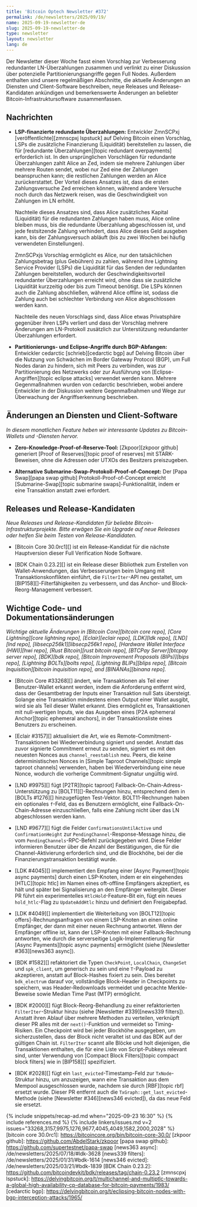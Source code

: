 ```yaml
---
title: 'Bitcoin Optech Newsletter #372'
permalink: /de/newsletters/2025/09/19/
name: 2025-09-19-newsletter-de
slug: 2025-09-19-newsletter-de
type: newsletter
layout: newsletter
lang: de
---
```

Der Newsletter dieser Woche fasst einen Vorschlag zur Verbesserung redundanter LN-Überzahlungen zusammen und verlinkt zu einer Diskussion über potenzielle
Partitionierungsangriffe gegen Full Nodes. Außerdem enthalten sind unsere regelmäßigen Abschnitte, die aktuelle Änderungen an Diensten und Client-Software
beschreiben, neue Releases und Release-Kandidaten ankündigen und bemerkenswerte Änderungen an beliebter Bitcoin-Infrastruktursoftware zusammenfassen.

## Nachrichten

- **LSP-finanzierte redundante Überzahlungen:** Entwickler ZmnSCPxj [veröffentlichte][zmnscpxj lspstuck] auf Delving Bitcoin einen Vorschlag, LSPs die
  zusätzliche Finanzierung (Liquidität) bereitstellen zu lassen, die für [redundante Überzahlungen][topic redundant overpayments] erforderlich ist. In den
  ursprünglichen Vorschlägen für redundante Überzahlungen zahlt Alice an Zed, indem sie mehrere Zahlungen über mehrere Routen sendet, wobei nur Zed eine der
  Zahlungen beanspruchen kann; die restlichen Zahlungen werden an Alice zurückerstattet. Der Vorteil dieses Ansatzes ist, dass die ersten Zahlungsversuche
  Zed erreichen können, während andere Versuche noch durch das Netzwerk reisen, was die Geschwindigkeit von Zahlungen im LN erhöht.

  Nachteile dieses Ansatzes sind, dass Alice zusätzliches Kapital (Liquidität) für die redundanten Zahlungen haben muss, Alice online bleiben muss, bis die
  redundante Überzahlung abgeschlossen ist, und jede festsitzende Zahlung verhindert, dass Alice dieses Geld ausgeben kann, bis der Zahlungsversuch abläuft
  (bis zu zwei Wochen bei häufig verwendeten Einstellungen).

  ZmnSCPxjs Vorschlag ermöglicht es Alice, nur den tatsächlichen Zahlungsbetrag (plus Gebühren) zu zahlen, während ihre Lightning Service Provider (LSPs) die
  Liquidität für das Senden der redundanten Zahlungen bereitstellen, wodurch der Geschwindigkeitsvorteil redundanter Überzahlungen erreicht wird, ohne dass
  sie zusätzliche Liquidität kurzzeitig oder bis zum Timeout benötigt. Die LSPs können auch die Zahlung abschließen, während Alice offline ist, sodass die
  Zahlung auch bei schlechter Verbindung von Alice abgeschlossen werden kann.

  Nachteile des neuen Vorschlags sind, dass Alice etwas Privatsphäre gegenüber ihren LSPs verliert und dass der Vorschlag mehrere Änderungen am
  LN-Protokoll zusätzlich zur Unterstützung redundanter Überzahlungen erfordert.

- **Partitionierungs- und Eclipse-Angriffe durch BGP-Abfangen:** Entwickler cedarctic [schrieb][cedarctic bgp] auf Delving Bitcoin über die Nutzung
  von Schwächen im Border Gateway Protocol (BGP), um Full Nodes daran zu hindern, sich mit Peers zu verbinden, was zur Partitionierung des Netzwerks oder
  zur Ausführung von [Eclipse-Angriffen][topic eclipse attacks] verwendet werden kann. Mehrere Gegenmaßnahmen wurden von cedarctic beschrieben, wobei
  andere Entwickler in der Diskussion weitere Gegenmaßnahmen und Wege zur Überwachung der Angriffserkennung beschrieben.

## Änderungen an Diensten und Client-Software

*In diesem monatlichen Feature heben wir interessante Updates zu Bitcoin-Wallets und -Diensten hervor.*

- **Zero-Knowledge-Proof-of-Reserve-Tool:** [Zkpoor][zkpoor github] generiert [Proof of Reserves][topic proof of reserves] mit STARK-Beweisen, ohne die
  Adressen oder UTXOs des Besitzers preiszugeben.

- **Alternative Submarine-Swap-Protokoll-Proof-of-Concept:** Der [Papa Swap][papa swap github] Protokoll-Proof-of-Concept erreicht
  [Submarine-Swap][topic submarine swaps]-Funktionalität, indem er eine Transaktion anstatt zwei erfordert.

## Releases und Release-Kandidaten

_Neue Releases und Release-Kandidaten für beliebte Bitcoin-Infrastrukturprojekte. Bitte erwägen Sie ein Upgrade auf neue Releases oder helfen Sie beim
Testen von Release-Kandidaten._

- [Bitcoin Core 30.0rc1][] ist ein Release-Kandidat für die nächste Hauptversion dieser Full Verification Node Software.

- [BDK Chain 0.23.2][] ist ein Release dieser Bibliothek zum Erstellen von Wallet-Anwendungen, das Verbesserungen beim Umgang mit Transaktionskonflikten
  einführt, die `FilterIter`-API neu gestaltet, um [BIP158][]-Filterfähigkeiten zu verbessern, und das Anchor- und Block-Reorg-Management verbessert.

## Wichtige Code- und Dokumentationsänderungen

_Wichtige aktuelle Änderungen in [Bitcoin Core][bitcoin core repo], [Core Lightning][core lightning repo], [Eclair][eclair repo], [LDK][ldk repo],
[LND][lnd repo], [libsecp256k1][libsecp256k1 repo], [Hardware Wallet Interface (HWI)][hwi repo], [Rust Bitcoin][rust bitcoin repo], [BTCPay
Server][btcpay server repo], [BDK][bdk repo], [Bitcoin Improvement Proposals (BIPs)][bips repo], [Lightning BOLTs][bolts repo],
[Lightning BLIPs][blips repo], [Bitcoin Inquisition][bitcoin inquisition repo], and [BINANAs][binana repo]._

- [Bitcoin Core #33268][] ändert, wie Transaktionen als Teil einer Benutzer-Wallet erkannt werden, indem die Anforderung entfernt wird, dass der Gesamtbetrag der Inputs einer Transaktion null Sats übersteigt. Solange eine Transaktion mindestens einen Output einer Wallet ausgibt, wird sie als Teil dieser Wallet erkannt. Dies ermöglicht es, Transaktionen mit null-wertigen Inputs, wie das Ausgeben eines [P2A ephemeral Anchor][topic ephemeral anchors], in der Transaktionsliste eines Benutzers zu erscheinen.

- [Eclair #3157][] aktualisiert die Art, wie es Remote-Commitment-Transaktionen bei Wiederverbindung signiert und sendet. Anstatt das zuvor signierte
  Commitment erneut zu senden, signiert es mit den neuesten Nonces aus `channel_reestablish` neu. Peers, die keine deterministischen Nonces in
  [Simple Taproot Channels][topic simple taproot channels] verwenden, haben bei Wiederverbindung eine neue Nonce, wodurch die vorherige
  Commitment-Signatur ungültig wird.

- [LND #9975][] fügt [P2TR][topic taproot] Fallback-On-Chain-Adress-Unterstützung zu [BOLT11][]-Rechnungen hinzu, entsprechend dem in
  [BOLTs #1276][] hinzugefügten Test-Vektor. BOLT11-Rechnungen haben ein optionales `f`-Feld, das es Benutzern ermöglicht, eine Fallback-On-Chain-Adresse
  einzuschließen, falls eine Zahlung nicht über das LN abgeschlossen werden kann.

- [LND #9677][] fügt die Felder `ConfirmationsUntilActive` und `ConfirmationHeight` zur `PendingChannel`-Response-Message hinzu, die vom
  `PendingChannels`-RPC-Befehl zurückgegeben wird. Diese Felder informieren Benutzer über die Anzahl der Bestätigungen, die für die Channel-Aktivierung
  erforderlich sind, und die Blockhöhe, bei der die Finanzierungstransaktion bestätigt wurde.

- [LDK #4045][] implementiert den Empfang einer [Async Payment][topic async payments] durch einen LSP-Knoten, indem er ein eingehendes
  [HTLC][topic htlc] im Namen eines oft-offline Empfängers akzeptiert, es hält und später bei Signalisierung an den Empfänger weitergibt. Dieser PR
  führt ein experimentelles `HtlcHold`-Feature-Bit ein, fügt ein neues `hold_htlc`-Flag zu `UpdateAddHtlc` hinzu und definiert den Freigabepfad.

- [LDK #4049][] implementiert die Weiterleitung von [BOLT12][topic offers]-Rechnungsanfragen von einem LSP-Knoten an einen online Empfänger, der dann
  mit einer neuen Rechnung antwortet. Wenn der Empfänger offline ist, kann der LSP-Knoten mit einer Fallback-Rechnung antworten, wie durch die
  serverseitige Logik-Implementierung für [Async Payments][topic async payments] ermöglicht (siehe [Newsletter #363][news363 async]).

- [BDK #1582][] refaktoriert die Typen `CheckPoint`, `LocalChain`, `ChangeSet` und `spk_client`, um generisch zu sein und eine `T`-Payload zu
  akzeptieren, anstatt auf Block-Hashes fixiert zu sein. Dies bereitet `bdk_electrum` darauf vor, vollständige Block-Header in Checkpoints zu speichern,
  was Header-Redownloads vermeidet und gecachte Merkle-Beweise sowie Median Time Past (MTP) ermöglicht.

- [BDK #2000][] fügt Block-Reorg-Behandlung zu einer refaktorierten `FilterIter`-Struktur hinzu (siehe [Newsletter #339][news339 filters]). Anstatt
  ihren Ablauf über mehrere Methoden zu verteilen, verknüpft dieser PR alles mit der `next()`-Funktion und vermeidet so Timing-Risiken. Ein Checkpoint
  wird bei jeder Blockhöhe ausgegeben, um sicherzustellen, dass der Block nicht veraltet ist und das BDK auf der gültigen Chain ist. `FilterIter`
  scannt alle Blöcke und holt diejenigen, die Transaktionen enthalten, die für eine Liste von Script-Pubkeys relevant sind, unter Verwendung von
  [Compact Block Filters][topic compact block filters] wie in [BIP158][] spezifiziert.

- [BDK #2028][] fügt ein `last_evicted`-Timestamp-Feld zur `TxNode`-Struktur hinzu, um anzuzeigen, wann eine Transaktion aus dem Mempool
  ausgeschlossen wurde, nachdem sie durch [RBF][topic rbf] ersetzt wurde. Dieser PR entfernt auch die `TxGraph::get_last_evicted`-Methode (siehe
  [Newsletter #346][news346 evicted]), da das neue Feld sie ersetzt.

{% include snippets/recap-ad.md when="2025-09-23 16:30" %}
{% include references.md %}
{% include linkers/issues.md v=2 issues="33268,3157,9975,1276,9677,4045,4049,1582,2000,2028" %}
[bitcoin core 30.0rc1]: https://bitcoincore.org/bin/bitcoin-core-30.0/
[zkpoor github]: https://github.com/AbdelStark/zkpoor
[papa swap github]: https://github.com/supertestnet/papa-swap
[news363 async]: /de/newsletters/2025/07/18/#ldk-3628
[news339 filters]: /de/newsletters/2025/01/31/#bdk-1614
[news346 evicted]: /de/newsletters/2025/03/21/#bdk-1839
[BDK Chain 0.23.2]: https://github.com/bitcoindevkit/bdk/releases/tag/chain-0.23.2
[zmnscpxj lspstuck]: https://delvingbitcoin.org/t/multichannel-and-multiptlc-towards-a-global-high-availability-cp-database-for-bitcoin-payments/1983/
[cedarctic bgp]: https://delvingbitcoin.org/t/eclipsing-bitcoin-nodes-with-bgp-interception-attacks/1965/
